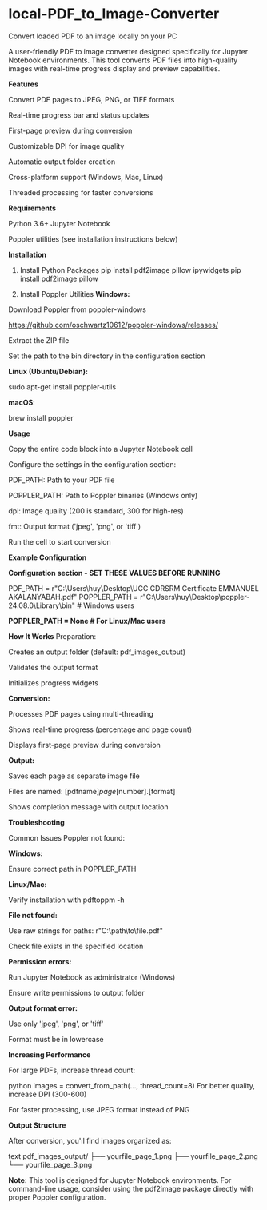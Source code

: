 # local-PDF_to_Image-Converter
Convert loaded PDF to an image locally on your PC 

A user-friendly PDF to image converter designed specifically for Jupyter Notebook environments. This tool converts PDF files into high-quality images with real-time progress display and preview capabilities.

**Features**

Convert PDF pages to JPEG, PNG, or TIFF formats

Real-time progress bar and status updates

First-page preview during conversion

Customizable DPI for image quality

Automatic output folder creation

Cross-platform support (Windows, Mac, Linux)

Threaded processing for faster conversions

**Requirements**

Python 3.6+
Jupyter Notebook

Poppler utilities (see installation instructions below)

**Installation**
1. Install Python Packages
pip install pdf2image pillow ipywidgets
pip install pdf2image pillow

3. Install Poppler Utilities
**Windows:**

Download Poppler from poppler-windows

https://github.com/oschwartz10612/poppler-windows/releases/

Extract the ZIP file

Set the path to the bin directory in the configuration section

**Linux (Ubuntu/Debian):**


sudo apt-get install poppler-utils

**macOS**:

brew install poppler

**Usage**

Copy the entire code block into a Jupyter Notebook cell

Configure the settings in the configuration section:

PDF_PATH: Path to your PDF file

POPPLER_PATH: Path to Poppler binaries (Windows only)

dpi: Image quality (200 is standard, 300 for high-res)

fmt: Output format ('jpeg', 'png', or 'tiff')

Run the cell to start conversion

**Example Configuration**

**Configuration section - SET THESE VALUES BEFORE RUNNING**

PDF_PATH = r"C:\Users\huy\Desktop\UCC CDRSRM Certificate EMMANUEL AKALANYABAH.pdf"
POPPLER_PATH = r"C:\Users\huy\Desktop\poppler-24.08.0\Library\bin"  # Windows users

**POPPLER_PATH = None  # For Linux/Mac users**

**How It Works**
Preparation:

Creates an output folder (default: pdf_images_output)

Validates the output format

Initializes progress widgets

**Conversion:**

Processes PDF pages using multi-threading

Shows real-time progress (percentage and page count)

Displays first-page preview during conversion

**Output:**

Saves each page as separate image file

Files are named: [pdfname]_page_[number].[format]

Shows completion message with output location

**Troubleshooting**

Common Issues
Poppler not found:

**Windows:** 

Ensure correct path in POPPLER_PATH

**Linux/Mac:**

Verify installation with pdftoppm -h

**File not found:**

Use raw strings for paths: r"C:\path\to\file.pdf"

Check file exists in the specified location

**Permission errors:**

Run Jupyter Notebook as administrator (Windows)

Ensure write permissions to output folder

**Output format error:**

Use only 'jpeg', 'png', or 'tiff'

Format must be in lowercase

**Increasing Performance**

For large PDFs, increase thread count:

python
images = convert_from_path(..., thread_count=8)
For better quality, increase DPI (300-600)

For faster processing, use JPEG format instead of PNG

**Output Structure**

After conversion, you'll find images organized as:

text
pdf_images_output/
├── yourfile_page_1.png
├── yourfile_page_2.png
└── yourfile_page_3.png


**Note:** This tool is designed for Jupyter Notebook environments. For command-line usage, consider using the pdf2image package directly with proper Poppler configuration.



